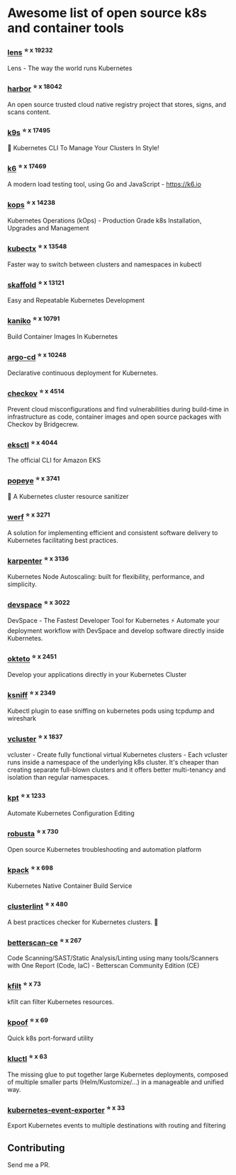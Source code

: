 # Awesome list of open source k8s and container tools

### [lens](https://github.com/lensapp/lens) <sup>⭐️ x 19232</sup>
Lens - The way the world runs Kubernetes
### [harbor](https://github.com/goharbor/harbor) <sup>⭐️ x 18042</sup>
An open source trusted cloud native registry project that stores, signs, and scans content.
### [k9s](https://github.com/derailed/k9s) <sup>⭐️ x 17495</sup>
🐶 Kubernetes CLI To Manage Your Clusters In Style!
### [k6](https://github.com/grafana/k6) <sup>⭐️ x 17469</sup>
A modern load testing tool, using Go and JavaScript - https://k6.io
### [kops](https://github.com/kubernetes/kops) <sup>⭐️ x 14238</sup>
Kubernetes Operations (kOps) - Production Grade k8s Installation, Upgrades and Management
### [kubectx](https://github.com/ahmetb/kubectx) <sup>⭐️ x 13548</sup>
Faster way to switch between clusters and namespaces in kubectl
### [skaffold](https://github.com/GoogleContainerTools/skaffold) <sup>⭐️ x 13121</sup>
Easy and Repeatable Kubernetes Development
### [kaniko](https://github.com/GoogleContainerTools/kaniko) <sup>⭐️ x 10791</sup>
Build Container Images In Kubernetes
### [argo-cd](https://github.com/argoproj/argo-cd) <sup>⭐️ x 10248</sup>
Declarative continuous deployment for Kubernetes.
### [checkov](https://github.com/bridgecrewio/checkov) <sup>⭐️ x 4514</sup>
Prevent cloud misconfigurations and find vulnerabilities during build-time in infrastructure as code, container images and open source packages with Checkov by Bridgecrew.
### [eksctl](https://github.com/weaveworks/eksctl) <sup>⭐️ x 4044</sup>
The official CLI for Amazon EKS
### [popeye](https://github.com/derailed/popeye) <sup>⭐️ x 3741</sup>
👀 A Kubernetes cluster resource sanitizer
### [werf](https://github.com/werf/werf) <sup>⭐️ x 3271</sup>
A solution for implementing efficient and consistent software delivery to Kubernetes facilitating best practices.
### [karpenter](https://github.com/aws/karpenter) <sup>⭐️ x 3136</sup>
Kubernetes Node Autoscaling: built for flexibility, performance, and simplicity.
### [devspace](https://github.com/loft-sh/devspace) <sup>⭐️ x 3022</sup>
DevSpace - The Fastest Developer Tool for Kubernetes ⚡ Automate your deployment workflow with DevSpace and develop software directly inside Kubernetes.
### [okteto](https://github.com/okteto/okteto) <sup>⭐️ x 2451</sup>
Develop your applications directly in your Kubernetes Cluster
### [ksniff](https://github.com/eldadru/ksniff) <sup>⭐️ x 2349</sup>
Kubectl plugin to ease sniffing on kubernetes pods using tcpdump and wireshark
### [vcluster](https://github.com/loft-sh/vcluster) <sup>⭐️ x 1837</sup>
vcluster - Create fully functional virtual Kubernetes clusters - Each vcluster runs inside a namespace of the underlying k8s cluster. It's cheaper than creating separate full-blown clusters and it offers better multi-tenancy and isolation than regular namespaces.
### [kpt](https://github.com/GoogleContainerTools/kpt) <sup>⭐️ x 1233</sup>
Automate Kubernetes Configuration Editing
### [robusta](https://github.com/robusta-dev/robusta) <sup>⭐️ x 730</sup>
Open source Kubernetes troubleshooting and automation platform
### [kpack](https://github.com/pivotal/kpack) <sup>⭐️ x 698</sup>
Kubernetes Native Container Build Service
### [clusterlint](https://github.com/digitalocean/clusterlint) <sup>⭐️ x 480</sup>
A best practices checker for Kubernetes clusters. 🤠
### [betterscan-ce](https://github.com/marcinguy/betterscan-ce) <sup>⭐️ x 267</sup>
Code Scanning/SAST/Static Analysis/Linting using many tools/Scanners with One Report (Code, IaC) - Betterscan Community Edition (CE)
### [kfilt](https://github.com/ryane/kfilt) <sup>⭐️ x 73</sup>
kfilt can filter Kubernetes resources.
### [kpoof](https://github.com/farmotive/kpoof) <sup>⭐️ x 69</sup>
Quick k8s port-forward utility
### [kluctl](https://github.com/kluctl/kluctl) <sup>⭐️ x 63</sup>
The missing glue to put together large Kubernetes deployments, composed of multiple smaller parts (Helm/Kustomize/...)  in a manageable and unified way.
### [kubernetes-event-exporter](https://github.com/resmoio/kubernetes-event-exporter) <sup>⭐️ x 33</sup>
Export Kubernetes events to multiple destinations with routing and filtering

## Contributing

Send me a PR.


